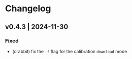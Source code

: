 # Changelog

## v0.4.3 | 2024-11-30

### Fixed
- (crabbit) fix the `-f` flag for the calibration `download` mode
